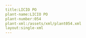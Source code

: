 ```yaml
---
title:LICIO PO
plant-name:LICIO PO
plant-number:054
plant-xml:/assets/xml/plant054.xml
layout:single-xml
---
```

